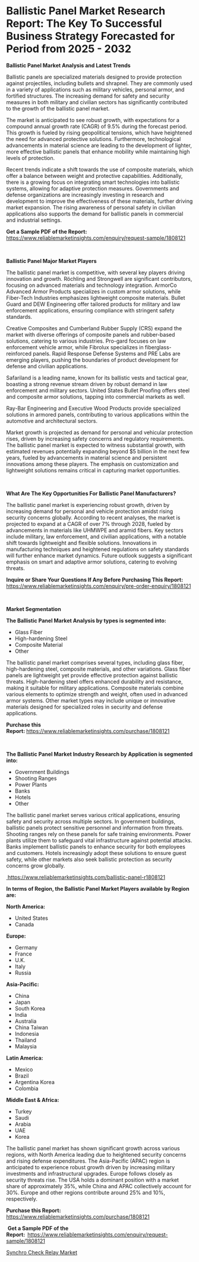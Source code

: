 <p><h1>Ballistic Panel Market Research Report: The Key To Successful Business Strategy Forecasted for Period from 2025 - 2032</h1></p><p><strong>Ballistic Panel Market Analysis and Latest Trends</strong></p>
<p><p>Ballistic panels are specialized materials designed to provide protection against projectiles, including bullets and shrapnel. They are commonly used in a variety of applications such as military vehicles, personal armor, and fortified structures. The increasing demand for safety and security measures in both military and civilian sectors has significantly contributed to the growth of the ballistic panel market.</p><p>The market is anticipated to see robust growth, with expectations for a compound annual growth rate (CAGR) of 9.5% during the forecast period. This growth is fueled by rising geopolitical tensions, which have heightened the need for advanced protective solutions. Furthermore, technological advancements in material science are leading to the development of lighter, more effective ballistic panels that enhance mobility while maintaining high levels of protection.</p><p>Recent trends indicate a shift towards the use of composite materials, which offer a balance between weight and protective capabilities. Additionally, there is a growing focus on integrating smart technologies into ballistic systems, allowing for adaptive protection measures. Governments and defense organizations are increasingly investing in research and development to improve the effectiveness of these materials, further driving market expansion. The rising awareness of personal safety in civilian applications also supports the demand for ballistic panels in commercial and industrial settings.</p></p>
<p><strong>Get a Sample PDF of the Report:&nbsp;</strong> <a href="https://www.reliablemarketinsights.com/enquiry/request-sample/1808121?utm_campaign=2387&utm_medium=2&utm_source=Github&utm_content=ia&utm_term=13022025&utm_id=ballistic-panel">https://www.reliablemarketinsights.com/enquiry/request-sample/1808121</a></p>
<p>&nbsp;</p>
<p><strong>Ballistic Panel Major Market Players</strong></p>
<p><p>The ballistic panel market is competitive, with several key players driving innovation and growth. Röchling and Strongwell are significant contributors, focusing on advanced materials and technology integration. ArmorCo Advanced Armor Products specializes in custom armor solutions, while Fiber-Tech Industries emphasizes lightweight composite materials. Bullet Guard and DEW Engineering offer tailored products for military and law enforcement applications, ensuring compliance with stringent safety standards.</p><p>Creative Composites and Cumberland Rubber Supply (CRS) expand the market with diverse offerings of composite panels and rubber-based solutions, catering to various industries. Pro-gard focuses on law enforcement vehicle armor, while Fibrolux specializes in fiberglass-reinforced panels. Rapid Response Defense Systems and PRE Labs are emerging players, pushing the boundaries of product development for defense and civilian applications.</p><p>Safariland is a leading name, known for its ballistic vests and tactical gear, boasting a strong revenue stream driven by robust demand in law enforcement and military sectors. United States Bullet Proofing offers steel and composite armor solutions, tapping into commercial markets as well.</p><p>Ray-Bar Engineering and Executive Wood Products provide specialized solutions in armored panels, contributing to various applications within the automotive and architectural sectors.</p><p>Market growth is projected as demand for personal and vehicular protection rises, driven by increasing safety concerns and regulatory requirements. The ballistic panel market is expected to witness substantial growth, with estimated revenues potentially expanding beyond $5 billion in the next few years, fueled by advancements in material science and persistent innovations among these players. The emphasis on customization and lightweight solutions remains critical in capturing market opportunities.</p></p>
<p>&nbsp;</p>
<p><strong>What Are The Key Opportunities For Ballistic Panel Manufacturers?</strong></p>
<p><p>The ballistic panel market is experiencing robust growth, driven by increasing demand for personal and vehicle protection amidst rising security concerns globally. According to recent analyses, the market is projected to expand at a CAGR of over 7% through 2028, fueled by advancements in materials like UHMWPE and aramid fibers. Key sectors include military, law enforcement, and civilian applications, with a notable shift towards lightweight and flexible solutions. Innovations in manufacturing techniques and heightened regulations on safety standards will further enhance market dynamics. Future outlook suggests a significant emphasis on smart and adaptive armor solutions, catering to evolving threats.</p></p>
<p><strong>Inquire or Share Your Questions If Any Before Purchasing This Report:</strong> <a href="https://www.reliablemarketinsights.com/enquiry/pre-order-enquiry/1808121?utm_campaign=2387&utm_medium=2&utm_source=Github&utm_content=ia&utm_term=13022025&utm_id=ballistic-panel">https://www.reliablemarketinsights.com/enquiry/pre-order-enquiry/1808121</a></p>
<p>&nbsp;</p>
<p><strong>Market Segmentation</strong></p>
<p><strong>The Ballistic Panel Market Analysis by types is segmented into:</strong></p>
<p><ul><li>Glass Fiber</li><li>High-hardening Steel</li><li>Composite Material</li><li>Other</li></ul></p>
<p><p>The ballistic panel market comprises several types, including glass fiber, high-hardening steel, composite materials, and other variations. Glass fiber panels are lightweight yet provide effective protection against ballistic threats. High-hardening steel offers enhanced durability and resistance, making it suitable for military applications. Composite materials combine various elements to optimize strength and weight, often used in advanced armor systems. Other market types may include unique or innovative materials designed for specialized roles in security and defense applications.</p></p>
<p><strong>Purchase this Report:&nbsp;</strong><a href="https://www.reliablemarketinsights.com/purchase/1808121?utm_campaign=2387&utm_medium=2&utm_source=Github&utm_content=ia&utm_term=13022025&utm_id=ballistic-panel">https://www.reliablemarketinsights.com/purchase/1808121</a></p>
<p>&nbsp;</p>
<p><strong>The Ballistic Panel Market Industry Research by Application is segmented into:</strong></p>
<p><ul><li>Government Buildings</li><li>Shooting Ranges</li><li>Power Plants</li><li>Banks</li><li>Hotels</li><li>Other</li></ul></p>
<p><p>The ballistic panel market serves various critical applications, ensuring safety and security across multiple sectors. In government buildings, ballistic panels protect sensitive personnel and information from threats. Shooting ranges rely on these panels for safe training environments. Power plants utilize them to safeguard vital infrastructure against potential attacks. Banks implement ballistic panels to enhance security for both employees and customers. Hotels increasingly adopt these solutions to ensure guest safety, while other markets also seek ballistic protection as security concerns grow globally.</p></p>
<p><a href="https://www.reliablemarketinsights.com/ballistic-panel-r1808121?utm_campaign=2387&utm_medium=2&utm_source=Github&utm_content=ia&utm_term=13022025&utm_id=ballistic-panel">&nbsp;https://www.reliablemarketinsights.com/ballistic-panel-r1808121</a></p>
<p><strong>In terms of Region, the Ballistic Panel Market Players available by Region are:</strong></p>
<p>
    <p> <strong> North America: </strong>
        <ul>
            <li>United States</li>
            <li>Canada</li>
        </ul>
        </p> 
    <p> <strong> Europe: </strong>
        <ul>
            <li>Germany</li>
            <li>France</li>
            <li>U.K.</li>
            <li>Italy</li>
            <li>Russia</li>
        </ul>
        </p> 
    <p> <strong> Asia-Pacific: </strong>
        <ul>
            <li>China</li>
            <li>Japan</li>
            <li>South Korea</li>
            <li>India</li>
            <li>Australia</li>
            <li>China Taiwan</li>
            <li>Indonesia</li>
            <li>Thailand</li>
            <li>Malaysia</li>
        </ul>
        </p> 
    <p> <strong> Latin America: </strong>
        <ul>
            <li>Mexico</li>
            <li>Brazil</li>
            <li>Argentina Korea</li>
            <li>Colombia</li>
        </ul>
        </p> 
    <p> <strong> Middle East & Africa: </strong>
        <ul>
            <li>Turkey</li>
            <li>Saudi</li>
            <li>Arabia</li>
            <li>UAE</li>
            <li>Korea</li>
        </ul>
    </p>
    </p>
<p><p>The ballistic panel market has shown significant growth across various regions, with North America leading due to heightened security concerns and rising defense expenditures. The Asia-Pacific (APAC) region is anticipated to experience robust growth driven by increasing military investments and infrastructural upgrades. Europe follows closely as security threats rise. The USA holds a dominant position with a market share of approximately 35%, while China and APAC collectively account for 30%. Europe and other regions contribute around 25% and 10%, respectively.</p></p>
<p><strong>Purchase this Report: </strong><a href="https://www.reliablemarketinsights.com/purchase/1808121?utm_campaign=2387&utm_medium=2&utm_source=Github&utm_content=ia&utm_term=13022025&utm_id=ballistic-panel">https://www.reliablemarketinsights.com/purchase/1808121</a></p>
<p>&nbsp;<strong>Get a Sample PDF of the Report:&nbsp;&nbsp;</strong><a href="https://www.reliablemarketinsights.com/enquiry/request-sample/1808121?utm_campaign=2387&utm_medium=2&utm_source=Github&utm_content=ia&utm_term=13022025&utm_id=ballistic-panel">https://www.reliablemarketinsights.com/enquiry/request-sample/1808121</a></p>
<p><strong></strong></p>
<p><p><a href="https://github.com/jaquelynhasenaue8/Market-Research-Report-List-1/blob/main/synchro-check-relay-market.md?utm_campaign=2387&utm_medium=2&utm_source=Github&utm_content=ia&utm_term=13022025&utm_id=ballistic-panel">Synchro Check Relay Market</a></p></p>